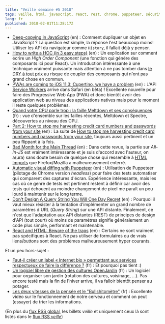 ```yaml
---
title: "Veille semaine #5 2018"
tags: veille, html, javascript, react, rest, chrome, puppeteer, sécurité, pwa
lang: fr
published: 2018-02-01T11:28:17Z
---
```

* [Deep-copying in JavaScript](https://dassur.ma/things/deep-copy/) (en)&nbsp;: Comment dupliquer un objet en JavaScript ? La question est simple, la réponse l'est beaucoup moins! Utiliser les API du navigateur comme `History`, il fallait déjà y penser. 
* [How to write a HOC (in 3 easy steps)](https://paulgray.net/how-to-write-a-hoc/) (en)&nbsp;: Un explication sur comment écrire un *High Order Component* (une fonction qui génère des composants ici pour React). Un introduction intéressante à une technique vraiment puissante mais attention à ne pas tomber dans [le DRY à tout prix](https://hackernoon.com/this-is-not-the-dry-you-are-looking-for-a316ed3f445f) au risque de coupler des composants qui n'ont pas grand chose en commun.
* [PWAs are coming to iOS 11.3: Cupertino, we have a problem](https://medium.com/@firt/pwas-are-coming-to-ios-11-3-cupertino-we-have-a-problem-2ff49fd7d6ea) (en)&nbsp;: L'API [Service Workers](https://developer.mozilla.org/en-US/docs/Web/API/Service_Worker_API/Using_Service_Workers) arrive dans Safari (en bêta) ! Excellente nouvelle pour faire des Progressive Web App (PWA) et donc bientôt avoir des application web au niveau des applications natives mais pour le moment il reste quelques problèmes.
* [Quand votre CPU parle trop : la faille Meltdown et ses conséquences](https://blog.octo.com/quand-votre-cpu-parle-trop-la-faille-meltdown-et-ses-consequences/) (fr)&nbsp;: vue d'ensemble sur les failles récentes, Meltdown et Spectre, découvertes au niveau des CPU.
* [Part 2: How to stop me harvesting credit card numbers and passwords from your site](https://hackernoon.com/part-2-how-to-stop-me-harvesting-credit-card-numbers-and-passwords-from-your-site-844f739659b9) (en)&nbsp;: La suite de [How to stop me harvesting credit card numbers and passwords from your site](https://hackernoon.com/im-harvesting-credit-card-numbers-and-passwords-from-your-site-here-s-how-9a8cb347c5b5), toujours aussi pertinent et un peu flippant à la fois.
* [Bad Month for the Main Thread](https://daverupert.com/2018/01/bad-month-for-the-main-thread/) (en)&nbsp;: Dans cette revue, la partie sur *All-In-JS* est vraiment intéressante et je suis d'accord avec l'auteur, on a(ura) sans doute besoin de quelque chose qui ressemble à [HTML Imports](https://www.w3.org/TR/html-imports/) que Firefox/Mozilla a malheureusement enterré.
* [Automatic visual diffing with Puppeteer](https://meowni.ca/posts/2017-puppeteer-tests/) (en)&nbsp;: Utilisation de Puppeteer (pilotage de Chrome version *headless*) pour faire des tests automatiser qui comparent des captures d'écran. Expérience intéressante, mais les cas où ce genre de tests est pertinent restent à définir car avoir des tests qui échouent au moindre changement de pixel me paraît un peu lourd à maintenir sur le long terme.
* [Don't Design A Query String You Will One Day Regret](http://www.bizcoder.com/don-t-design-a-query-string-you-will-one-day-regret) (en)&nbsp;: Pourquoi il vaut mieux résister à la tentation d'implémenter un grand nombre de paramètres d'URL (*Query String*) sur une API distante. Finalement, ce n'est que l'adaptation aux API distantes (REST) de principes de design d'API (tout court) où moins de paramètres signifie généralement un code plus simple, performant et maintenable.
* [React and HTML: Beware of the traps](http://blog.theodo.fr/2018/01/react-html-beware-traps/) (en)&nbsp;: Certains ne sont vraiment pas spécifiques à React. Ne pas utiliser de formulaires ou de vrais liens/buttons sont des problèmes malheureusement hyper courants.

Et un peu hors-sujet&nbsp;:

* [Faut-il créer un label « Internet bio » permettant aux services respectueux de faire la différence ?](https://www.nextinpact.com/news/106043-faut-il-creer-label-internet-bio-permettant-aux-services-respectueux-faire-difference.htm) (fr)&nbsp;: Et pourquoi pas tient :)
* [Un logiciel libre de gestion des cultures OpenJardin](https://linuxfr.org/news/un-logiciel-libre-de-gestion-des-cultures-openjardin) (fr)&nbsp;: Un logiciel pour organiser son jardin (rotation des cultures, voisinage, ...). Pas encore testé mais la fin de l'hiver arrive, il va falloir bientôt penser au potager.
* [Les deux vitesses de la pensée et le "Bullshitomètre"](https://www.youtube.com/watch?v=eLLIm-GpJh4&list=WL&index=18) (fr)&nbsp;: Excellente vidéo sur le fonctionnement de notre cerveau et comment on peut (essayer) de trier les informations.

(En plus du [flux RSS global](/rss.xml), les billets *veille*
et uniquement ceux là sont listés dans le [flux RSS *veille*](/rss/veille.xml))
